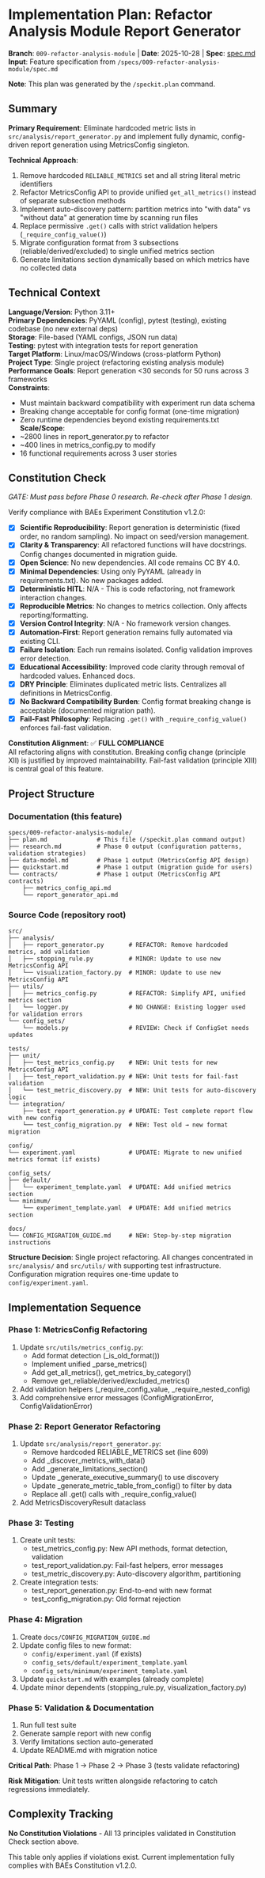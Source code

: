 # Implementation Plan: Refactor Analysis Module Report Generator

**Branch**: `009-refactor-analysis-module` | **Date**: 2025-10-28 | **Spec**: [spec.md](./spec.md)
**Input**: Feature specification from `/specs/009-refactor-analysis-module/spec.md`

**Note**: This plan was generated by the `/speckit.plan` command.

## Summary

**Primary Requirement**: Eliminate hardcoded metric lists in `src/analysis/report_generator.py` and implement fully dynamic, config-driven report generation using MetricsConfig singleton.

**Technical Approach**: 
1. Remove hardcoded `RELIABLE_METRICS` set and all string literal metric identifiers
2. Refactor MetricsConfig API to provide unified `get_all_metrics()` instead of separate subsection methods
3. Implement auto-discovery pattern: partition metrics into "with data" vs "without data" at generation time by scanning run files
4. Replace permissive `.get()` calls with strict validation helpers (`_require_config_value()`)
5. Migrate configuration format from 3 subsections (reliable/derived/excluded) to single unified metrics section
6. Generate limitations section dynamically based on which metrics have no collected data

## Technical Context

**Language/Version**: Python 3.11+  
**Primary Dependencies**: PyYAML (config), pytest (testing), existing codebase (no new external deps)  
**Storage**: File-based (YAML configs, JSON run data)  
**Testing**: pytest with integration tests for report generation  
**Target Platform**: Linux/macOS/Windows (cross-platform Python)  
**Project Type**: Single project (refactoring existing analysis module)  
**Performance Goals**: Report generation <30 seconds for 50 runs across 3 frameworks  
**Constraints**: 
- Must maintain backward compatibility with experiment run data schema
- Breaking change acceptable for config format (one-time migration)
- Zero runtime dependencies beyond existing requirements.txt
**Scale/Scope**: 
- ~2800 lines in report_generator.py to refactor
- ~400 lines in metrics_config.py to modify
- 16 functional requirements across 3 user stories

## Constitution Check

*GATE: Must pass before Phase 0 research. Re-check after Phase 1 design.*

Verify compliance with BAEs Experiment Constitution v1.2.0:

- [x] **Scientific Reproducibility**: Report generation is deterministic (fixed order, no random sampling). No impact on seed/version management.
- [x] **Clarity & Transparency**: All refactored functions will have docstrings. Config changes documented in migration guide.
- [x] **Open Science**: No new dependencies. All code remains CC BY 4.0.
- [x] **Minimal Dependencies**: Using only PyYAML (already in requirements.txt). No new packages added.
- [x] **Deterministic HITL**: N/A - This is code refactoring, not framework interaction changes.
- [x] **Reproducible Metrics**: No changes to metrics collection. Only affects reporting/formatting.
- [x] **Version Control Integrity**: N/A - No framework version changes.
- [x] **Automation-First**: Report generation remains fully automated via existing CLI.
- [x] **Failure Isolation**: Each run remains isolated. Config validation improves error detection.
- [x] **Educational Accessibility**: Improved code clarity through removal of hardcoded values. Enhanced docs.
- [x] **DRY Principle**: Eliminates duplicated metric lists. Centralizes all definitions in MetricsConfig.
- [x] **No Backward Compatibility Burden**: Config format breaking change is acceptable (documented migration path).
- [x] **Fail-Fast Philosophy**: Replacing `.get()` with `_require_config_value()` enforces fail-fast validation.

**Constitution Alignment**: ✅ **FULL COMPLIANCE**  
All refactoring aligns with constitution. Breaking config change (principle XII) is justified by improved maintainability. Fail-fast validation (principle XIII) is central goal of this feature.

## Project Structure

### Documentation (this feature)

```
specs/009-refactor-analysis-module/
├── plan.md              # This file (/speckit.plan command output)
├── research.md          # Phase 0 output (configuration patterns, validation strategies)
├── data-model.md        # Phase 1 output (MetricsConfig API design)
├── quickstart.md        # Phase 1 output (migration guide for users)
└── contracts/           # Phase 1 output (MetricsConfig API contracts)
    ├── metrics_config_api.md
    └── report_generator_api.md
```

### Source Code (repository root)

```
src/
├── analysis/
│   ├── report_generator.py       # REFACTOR: Remove hardcoded metrics, add validation
│   ├── stopping_rule.py          # MINOR: Update to use new MetricsConfig API
│   └── visualization_factory.py  # MINOR: Update to use new MetricsConfig API
├── utils/
│   ├── metrics_config.py         # REFACTOR: Simplify API, unified metrics section
│   └── logger.py                 # NO CHANGE: Existing logger used for validation errors
└── config_sets/
    └── models.py                 # REVIEW: Check if ConfigSet needs updates

tests/
├── unit/
│   ├── test_metrics_config.py    # NEW: Unit tests for new MetricsConfig API
│   ├── test_report_validation.py # NEW: Unit tests for fail-fast validation
│   └── test_metric_discovery.py  # NEW: Unit tests for auto-discovery logic
└── integration/
    ├── test_report_generation.py # UPDATE: Test complete report flow with new config
    └── test_config_migration.py  # NEW: Test old → new format migration

config/
└── experiment.yaml               # UPDATE: Migrate to new unified metrics format (if exists)

config_sets/
├── default/
│   └── experiment_template.yaml  # UPDATE: Add unified metrics section
└── minimum/
    └── experiment_template.yaml  # UPDATE: Add unified metrics section

docs/
└── CONFIG_MIGRATION_GUIDE.md     # NEW: Step-by-step migration instructions
```

**Structure Decision**: Single project refactoring. All changes concentrated in `src/analysis/` and `src/utils/` with supporting test infrastructure. Configuration migration requires one-time update to `config/experiment.yaml`.

## Implementation Sequence

### Phase 1: MetricsConfig Refactoring
1. Update `src/utils/metrics_config.py`:
   - Add format detection (_is_old_format())
   - Implement unified _parse_metrics()
   - Add get_all_metrics(), get_metrics_by_category()
   - Remove get_reliable/derived/excluded_metrics()
2. Add validation helpers (_require_config_value, _require_nested_config)
3. Add comprehensive error messages (ConfigMigrationError, ConfigValidationError)

### Phase 2: Report Generator Refactoring
1. Update `src/analysis/report_generator.py`:
   - Remove hardcoded RELIABLE_METRICS set (line 609)
   - Add _discover_metrics_with_data()
   - Add _generate_limitations_section()
   - Update _generate_executive_summary() to use discovery
   - Update _generate_metric_table_from_config() to filter by data
   - Replace all .get() calls with _require_config_value()
2. Add MetricsDiscoveryResult dataclass

### Phase 3: Testing
1. Create unit tests:
   - test_metrics_config.py: New API methods, format detection, validation
   - test_report_validation.py: Fail-fast helpers, error messages
   - test_metric_discovery.py: Auto-discovery algorithm, partitioning
2. Create integration tests:
   - test_report_generation.py: End-to-end with new format
   - test_config_migration.py: Old format rejection

### Phase 4: Migration
1. Create `docs/CONFIG_MIGRATION_GUIDE.md`
2. Update config files to new format:
   - `config/experiment.yaml` (if exists)
   - `config_sets/default/experiment_template.yaml`
   - `config_sets/minimum/experiment_template.yaml`
3. Update `quickstart.md` with examples (already complete)
4. Update minor dependents (stopping_rule.py, visualization_factory.py)

### Phase 5: Validation & Documentation
1. Run full test suite
2. Generate sample report with new config
3. Verify limitations section auto-generated
4. Update README.md with migration notice

**Critical Path**: Phase 1 → Phase 2 → Phase 3 (tests validate refactoring)

**Risk Mitigation**: Unit tests written alongside refactoring to catch regressions immediately.

## Complexity Tracking

**No Constitution Violations** - All 13 principles validated in Constitution Check section above.

This table only applies if violations exist. Current implementation fully complies with BAEs Constitution v1.2.0.
